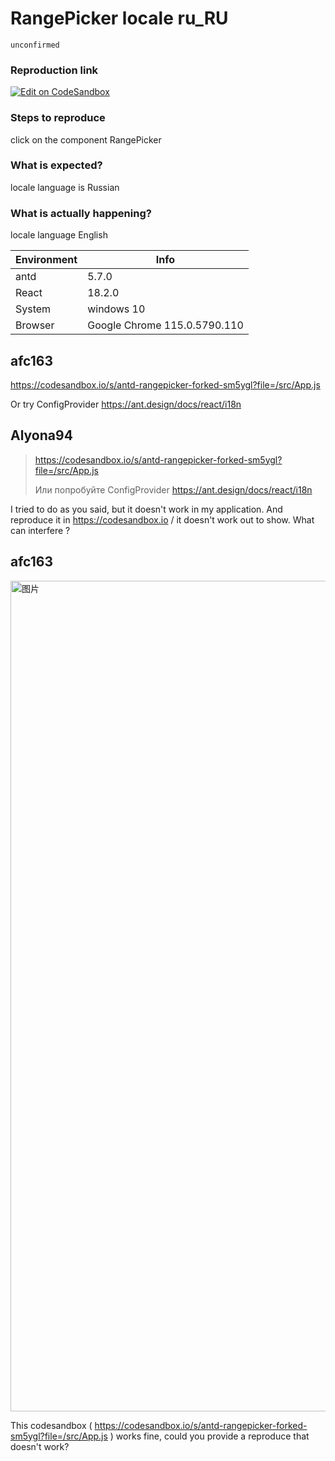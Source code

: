 # RangePicker locale ru_RU

`unconfirmed`

### Reproduction link

[![Edit on CodeSandbox](https://codesandbox.io/static/img/play-codesandbox.svg)](https://codesandbox.io/s/antd-rangepicker-qp4lmy)

### Steps to reproduce

click on the component RangePicker

### What is expected?

locale language is Russian

### What is actually happening?

locale language English

| Environment | Info                         |
| ----------- | ---------------------------- |
| antd        | 5.7.0                        |
| React       | 18.2.0                       |
| System      | windows 10                   |
| Browser     | Google Chrome 115.0.5790.110 |

<!-- generated by ant-design-issue-helper. DO NOT REMOVE -->

## afc163

https://codesandbox.io/s/antd-rangepicker-forked-sm5ygl?file=/src/App.js

Or try ConfigProvider https://ant.design/docs/react/i18n

## Alyona94

> https://codesandbox.io/s/antd-rangepicker-forked-sm5ygl?file=/src/App.js
>
> Или попробуйте ConfigProvider https://ant.design/docs/react/i18n

I tried to do as you said, but it doesn't work in my application. And reproduce it in https://codesandbox.io / it doesn't work out to show. What can interfere ?

## afc163

  <img width="1329" alt="图片" src="https://github.com/ant-design/ant-design/assets/507615/a10266f9-1733-4e10-b817-2c68808c10cb">

This codesandbox ( https://codesandbox.io/s/antd-rangepicker-forked-sm5ygl?file=/src/App.js ) works fine, could you provide a reproduce that doesn't work?

